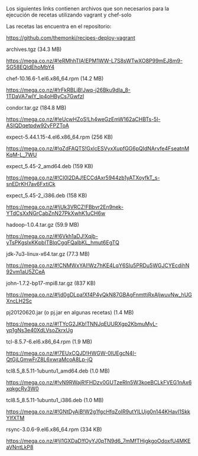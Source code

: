 Los siguientes links contienen archivos que son necesarios para la ejecución de 
recetas utilizando vagrant y chef-solo

Las recetas las encuentra en el repositorio: 

https://github.com/themonki/recipes-deploy-vagrant

archives.tgz (34.3 MB)

https://mega.co.nz/#!eRMhhTIA!EPM1WW-L7S8sWTwXO8P99mEJ8m9-SG58EQldEhoMbY4


chef-10.16.6-1.el6.x86_64.rpm (14.2 MB)

https://mega.co.nz/#!rFkRBLjB!Jwq-j26Bku9dIa_8-1TDaVA7wlY_lp4oHByCs7GwfzI


condor.tar.gz (184.8 MB)

https://mega.co.nz/#!eUcwHZoS!Lh4weGzEmW162aCHBTs-5l-ASIQDqetpdw92yFPZToA


expect-5.44.1.15-4.el6.x86_64.rpm (256 KB)

https://mega.co.nz/#!qZdFAQTS!GxlcESVyxXupfGG6pQIdNArvfe4FseatnMKqM-L_7WU


expect_5.45-2_amd64.deb (159 KB)

https://mega.co.nz/#!CI0l2DAJ!ECCdAxr5944zb1yATXoyfkT_s-snEDrKH7av6FxtiCk


expect_5.45-2_i386.deb (158 KB)

https://mega.co.nz/#!jUk3VRCZ!FBbvr2En9nek-YTdCsXxNGrCabZnN27PkXwhK1uCH6w

hadoop-1.0.4.tar.gz (59.9 MB)

https://mega.co.nz/#!6Vkh1aDJ!Xqjb-yTsPKgsIxKKpbITBlqCgqFQalbKL_hmut6EgTQ


jdk-7u3-linux-x64.tar.gz (77.3 MB)

https://mega.co.nz/#!CNMWxYAI!Wz7hKE4LqY6Slu5PRDu5WGJCYEcdihN92vm1aU5ZCeA


john-1.7.2-bp17-mpi8.tar.gz (837 KB)

https://mega.co.nz/#!jd0gDLpa!Xf4P4yQkN87GBAgFnmttjRxAljwuvNw_hUGXncLH2Sc


pj20120620.jar (o pj.jar en algunas recetas) (1.4 MB)

https://mega.co.nz/#!TYcG2JKb!TNNJqEUURXgp2KbmuMyL-yp1gNs3e40XdLVsoZkrxUg


tcl-8.5.7-6.el6.x86_64.rpm (1.9 MB)

https://mega.co.nz/#!7EUxCQJD!HWGW-0IUEgcN4I-QtGjLGmwFrZ8L6xwraMcoA8Lp-jQ


tcl8.5_8.5.11-1ubuntu1_amd64.deb (1.0 MB)

https://mega.co.nz/#!vN9RWajR!FHDzv0GUTzeRIn5W3koeBCLkFVEG1nAx6xqkgcRy3W0


tcl8.5_8.5.11-1ubuntu1_i386.deb (1.0 MB)

https://mega.co.nz/#!GNtDyAiB!W2g1fgcHfqZoIR9utYILUjg0n144KHavI1SkkYIfXTM
  

rsync-3.0.6-9.el6.x86_64.rpm (334 KB)

https://mega.co.nz/#!jI1GXDaD!fOyYJ0pTN9d6_7mMfTHigkgoOdoxfU4MKEaVNntLkP8


